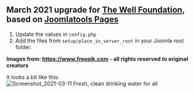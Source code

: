 ## March 2021 upgrade for [The Well Foundation](https://www.wellfoundation.org.uk), based on [Joomlatools Pages](https://github.com/joomlatools/joomlatools-pages/)

1. Update the values in `config.php`
1. Add the files from `setup/place_in_server_root` in your Joomla root folder.

**Images from: https://www.freepik.com - all rights reserved to original creators**

It looks a bit like this:
![Screenshot_2021-03-11 Fresh, clean drinking water for all ](https://user-images.githubusercontent.com/3632629/110732791-bc9c7f00-821c-11eb-85bd-d9524bf74bcb.png)
